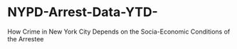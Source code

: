 # NYPD-Arrest-Data-YTD-
How Crime in New York City Depends on the Socia-Economic Conditions of the Arrestee

